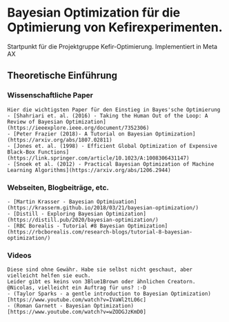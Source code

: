 # Bayesian Optimization für die Optimierung von Kefirexperimenten.
Startpunkt für die Projektgruppe Kefir-Optimierung. Implementiert in Meta AX

## Theoretische Einführung
### Wissenschaftliche Paper
    Hier die wichtigsten Paper für den Einstieg in Bayes'sche Optimierung
    - [Shahriari et. al. (2016) - Taking the Human Out of the Loop: A Review of Bayesian Optimization](https://ieeexplore.ieee.org/document/7352306)
    - [Peter Frazier (2018)- A Tutorial on Bayesian Optimization](https://arxiv.org/abs/1807.02811)
    - [Jones et. al. (1998) - Efficient Global Optimization of Expensive Black-Box Functions](https://link.springer.com/article/10.1023/A:1008306431147)
    - [Snoek et al. (2012) - Practical Bayesian Optimization of Machine Learning Algorithms](https://arxiv.org/abs/1206.2944)
### Webseiten, Blogbeiträge, etc.
    - [Martin Krasser - Bayesian Optimiuation] (https://krasserm.github.io/2018/03/21/bayesian-optimization/)
    - [Distill - Exploring Bayesian Optimization] (https://distill.pub/2020/bayesian-optimization/)
    - [RBC Borealis - Tutorial #8 Bayesian Optimization] (https://rbcborealis.com/research-blogs/tutorial-8-bayesian-optimization/)
### Videos
    Diese sind ohne Gewähr. Habe sie selbst nicht geschaut, aber vielleicht helfen sie euch.
    Leider gibt es keins von 3Blue1Brown oder ähnlichen Creatorn. @Nicolas, vielleicht ein Auftrag für uns? :-D
    - (Taylor Sparks - a gentle introduction to Bayesian Optimization) [https://www.youtube.com/watch?v=IVaWl2tL06c]
    - (Roman Garnett - Bayesian Optimization)[https://www.youtube.com/watch?v=wZODGJzKmD0]
